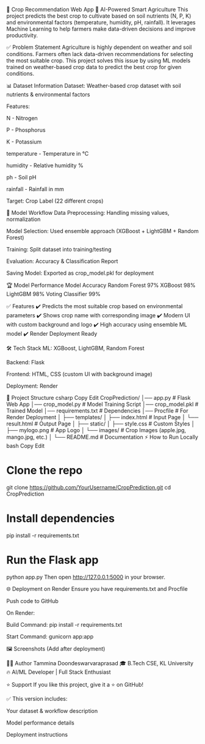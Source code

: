 🌾 Crop Recommendation Web App
🚀 AI-Powered Smart Agriculture
This project predicts the best crop to cultivate based on soil nutrients (N, P, K) and environmental factors (temperature, humidity, pH, rainfall). It leverages Machine Learning to help farmers make data-driven decisions and improve productivity.

✅ Problem Statement
Agriculture is highly dependent on weather and soil conditions. Farmers often lack data-driven recommendations for selecting the most suitable crop. This project solves this issue by using ML models trained on weather-based crop data to predict the best crop for given conditions.

📊 Dataset Information
Dataset: Weather-based crop dataset with soil nutrients & environmental factors

Features:

N - Nitrogen

P - Phosphorus

K - Potassium

temperature - Temperature in °C

humidity - Relative humidity %

ph - Soil pH

rainfall - Rainfall in mm

Target: Crop Label (22 different crops)

🧠 Model Workflow
Data Preprocessing: Handling missing values, normalization

Model Selection: Used ensemble approach (XGBoost + LightGBM + Random Forest)

Training: Split dataset into training/testing

Evaluation: Accuracy & Classification Report

Saving Model: Exported as crop_model.pkl for deployment

🏆 Model Performance
Model	Accuracy
Random Forest	97%
XGBoost	98%
LightGBM	98%
Voting Classifier	99%

✅ Features
✔️ Predicts the most suitable crop based on environmental parameters
✔️ Shows crop name with corresponding image
✔️ Modern UI with custom background and logo
✔️ High accuracy using ensemble ML model
✔️ Render Deployment Ready

🛠 Tech Stack
ML: XGBoost, LightGBM, Random Forest

Backend: Flask

Frontend: HTML, CSS (custom UI with background image)

Deployment: Render

📂 Project Structure
csharp
Copy
Edit
CropPrediction/
│── app.py                 # Flask Web App
│── crop_model.py          # Model Training Script
│── crop_model.pkl         # Trained Model
│── requirements.txt       # Dependencies
│── Procfile               # For Render Deployment
│
├── templates/
│    ├── index.html        # Input Page
│    └── result.html       # Output Page
│
├── static/
│    ├── style.css         # Custom Styles
│    ├── mylogo.png        # App Logo
│    └── images/           # Crop Images (apple.jpg, mango.jpg, etc.)
│
└── README.md              # Documentation
⚡ How to Run Locally
bash
Copy
Edit
# Clone the repo
git clone https://github.com/YourUsername/CropPrediction.git
cd CropPrediction

# Install dependencies
pip install -r requirements.txt

# Run the Flask app
python app.py
Then open http://127.0.0.1:5000 in your browser.

🌐 Deployment on Render
Ensure you have requirements.txt and Procfile

Push code to GitHub

On Render:

Build Command: pip install -r requirements.txt

Start Command: gunicorn app:app

🖼️ Screenshots
(Add after deployment)

👨‍💻 Author
Tammina Doondeswarvaraprasad
🎓 B.Tech CSE, KL University
🔥 AI/ML Developer | Full Stack Enthusiast

⭐ Support
If you like this project, give it a ⭐ on GitHub!

✅ This version includes:

Your dataset & workflow description

Model performance details

Deployment instructions

